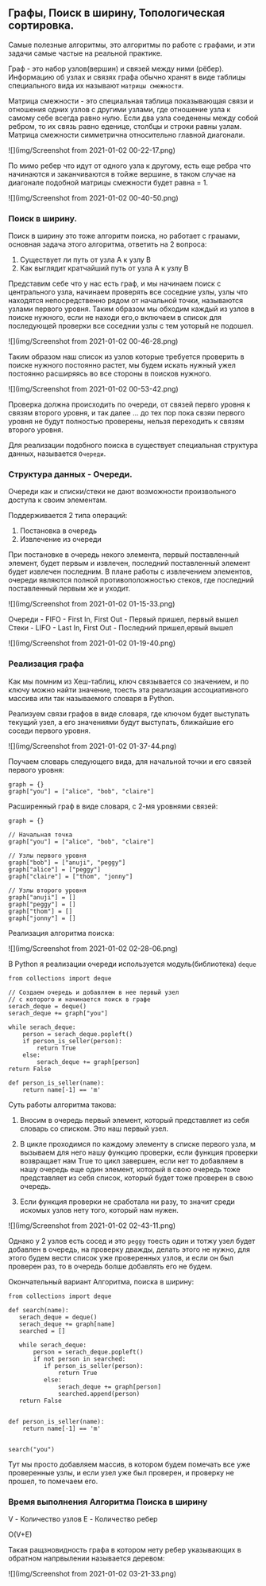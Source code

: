 ## Графы, Поиск в ширину, Топологическая сортировка.
Самые полезные алгоритмы, это алгоритмы по работе с графами, и эти 
задачи самые частые на реальной практике.

Граф - это набор узлов(вершин) и связей между ними (рёбер). Информацию 
об узлах и связях графа обычно хранят в виде таблицы специального вида
их называют `матрицы смежности`.

Матрица смежности - это специальная таблица показывающая связи и отношения
одних узлов с другими узлами, где отношение узла к самому себе всегда равно
нулю. Если два узла соеденены между собой ребром, то их связь равно еденице,
столбцы и строки равны узлам. Матрица смежности симметрична относительно 
главной диагонали.

![](img/Screenshot from 2021-01-02 00-22-17.png)

По мимо ребер что идут от одного узла к другому, есть еще ребра что начинаются 
и заканчиваются в тойже вершине, в таком случае на диагонале подобной матрицы
смежности будет равна = 1.

![](img/Screenshot from 2021-01-02 00-40-50.png)

### Поиск в ширину.
Поиск в ширину это тоже алгоритм поиска, но работает с граыами, основная задача
этого алгоритма, ответить на 2 вопроса:

1) Существует ли путь от узла А к узлу В
2) Как выглядит кратчайший путь от узла А к узлу В

Представим себе что у нас есть граф, и мы начинаем поиск с центрального узла, 
начинаем проверять все соседние узлы, узлы что находятся непосредственно рядом
от начальной точки, называются узлами первого уровня. Таким образом мы обходим
каждый из узлов в поиске нужного, если не находи его,о включаем в список для 
последующей проверки все соседнии узлы с тем уоторый не подошел.

![](img/Screenshot from 2021-01-02 00-46-28.png)

Таким образом наш список из узлов которые требуется проверить в поиске нужного
постоянно растет, мы будем искать нужный ужел постоянно расширяясь во все стороны
в поисков нужного.

![](img/Screenshot from 2021-01-02 00-53-42.png)

Проверка должна происходить по очереди, от связей первго уровня к связям второго
уровня, и так далее ... до тех пор пока свзяи первого уровня не будут полностью 
проверены, нельзя переходить к связям второго уровня.

Для реализации подобного поиска в существует специальная структура данных,
называется `Очереди`.

### Структура данных - Очереди.
Очереди как и списки/стеки не дают возможности произвольного доступа к своим 
элементам.

Поддерживается 2 типа операций:

1) Постановка в очередь
2) Извлечение из очереди

При постановке в очередь некого элемента, первый поставленный элемент, будет
первым и извлечен, последний поставленный элемент будет извлечен последним.
В плане работы с извлечением элементов, очереди являются полной 
противоположностью стеков, где последний поставленный первым же и уходит.

![](img/Screenshot from 2021-01-02 01-15-33.png)

Очереди - FIFO - First In, First Out - Первый пришел, первый вышел
Стеки   - LIFO - Last In, First Out  - Последний пришел,ервый вышел

![](img/Screenshot from 2021-01-02 01-19-40.png)


### Реализация графа
Как мы помним из Хеш-таблиц, ключ связывается со значением, и по ключу 
можно найти значение, тоесть эта реализация ассоциативного массива или 
так называемого словаря в Python.

Реализуем связи графов в виде словаря, где ключом будет выступать текущий
узел, а его значениями будут выступать, ближайшие его соседи первого уровня.

![](img/Screenshot from 2021-01-02 01-37-44.png)

Поучаем словарь следующего вида, для начальной точки и его связей первого 
уровня:

    graph = {}
    graph["you"] = ["alice", "bob", "claire"]

Расширенный граф в виде словаря, с 2-мя уровнями связей:

    graph = {}

    // Начальная точка
    graph["you"] = ["alice", "bob", "claire"]

    // Узлы первого уровня
    graph["bob"] = ["anuji", "peggy"]
    graph["alice"] = ["peggy"]
    graph["claire"] = ["thom", "jonny"]

    // Узлы второго уровня
    graph["anuji"] = []
    graph["peggy"] = []
    graph["thom"] = []
    graph["jonny"] = []

Реализация алгоритма поиска:

![](img/Screenshot from 2021-01-02 02-28-06.png)

В Python я реализации очереди используется модуль(библиотека) `deque`

    from collections import deque

    // Создаем очередь и добавляем в нее первый узел 
    // с которого и начинается поиск в графе
    serach_deque = deque()
    serach_deque += graph["you"]

    while serach_deque:
        person = serach_deque.popleft()
        if person_is_seller(person):
            return True
        else:
            serach_deque += graph[person]
    return False

    def person_is_seller(name):
        return name[-1] == 'm'

Суть работы алгоритма такова:

1) Вносим в очередь первый элемент, который представляет из себя словарь со 
   списком. Это наш первый узел.
   
2) В цикле проходимся по каждому элементу в списке первого узла, м вызываем
   для него нашу функцию проверки, если функция проверки возвращает нам True
   то цикл завершен, если нет то добавляем в нашу очередь еще один элемент,
   который в свою очередь тоже представляет из себя список, который будет 
   тоже проверен в свою очередь.

3) Если функция проверки не сработала ни разу, то значит среди искомых узлов 
   нету того, который нам нужен.
   
![](img/Screenshot from 2021-01-02 02-43-11.png)

Однако у 2 узлов есть сосед и это `peggy` тоесть один и тотжу узел будет 
добавлен в очередь, на проверку дважды, делать этого не нужно, для этого
будем вести список уже проверенных узлов, и если он был проверен раз, то в 
очередь болше добавлять его не будем.

Окончательный вариант Алгоритма, поиска в ширину:

    from collections import deque

    def search(name):
       serach_deque = deque()
       serach_deque += graph[name]
       searched = []

       while serach_deque:
           person = serach_deque.popleft()
           if not person in searched:
              if person_is_seller(person):
                  return True
              else:
                  serach_deque += graph[person]
                  searched.append(person)
       return False


    def person_is_seller(name):
        return name[-1] == 'm'


    search("you")

Тут мы просто добавляем массив, в котором будем помечать все уже проверенные 
узлы, и если узел уже был проверен, и проверку не прошел, то помечаем его.

### Время выполнения Алгоритма Поиска в ширину
V - Количество узлов
E - Количество ребер

O(V+E)


Такая ращзновидность графа в котором нету ребер указывающих в обратном напрвылении
называется деревом:

![](img/Screenshot from 2021-01-02 03-21-33.png)















 




